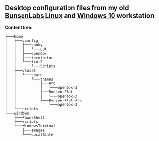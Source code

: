 ## Desktop configuration files from my old [BunsenLabs Linux](./home/) and [Windows 10](./windows/) workstation

**Content tree:**

```
├───home
│   ├───.config
│   │   ├───conky
│   │   │   └───LUA
│   │   ├───openbox
│   │   ├───terminator
│   │   └───tint2
│   │       └───Scripts
│   ├───.local
│   │   └───share
│   │       └───themes
│   │           ├───Arc
│   │           │   └───openbox-3
│   │           ├───Bunsen-Flat
│   │           │   └───openbox-3
│   │           └───Bunsen-Flat-Arc
│   │               └───openbox-3
│   └───scripts
└───windows
    ├───PowerShell
    ├───scripts
    └───WindowsTerminal
        ├───Images
        └───LocalState
```